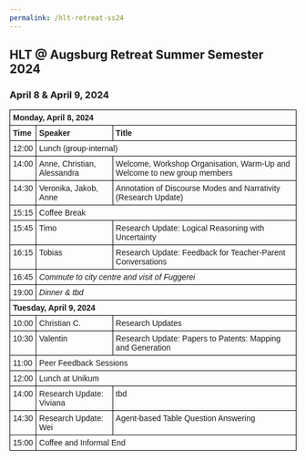 ```yaml
---
permalink: /hlt-retreat-ss24
---
```


<style type="text/css">
.tg  {border-collapse:collapse;border-spacing:0;}
.tg td{border-color:black;border-style:solid;border-width:1px;font-family:Arial, sans-serif;font-size:14px;
  overflow:hidden;padding:5px 5px;word-break:normal;}
.tg th{border-color:black;border-style:solid;border-width:1px;font-family:Arial, sans-serif;font-size:14px;
  font-weight:normal;padding:5px 5px;word-break:normal;}
.tg .tg-0lax{text-align:left;vertical-align:top}
.center {
  margin-left: auto;
  margin-right: auto;
}
</style>


<div class="container">
    <div class="row">
        <div class="col-lg-12 text-center">
            <h2>HLT @ Augsburg Retreat Summer Semester 2024</h2>
            <h3>April 8 & April 9, 2024</h3>
        </div>
    </div>

<div class = "row">


<table class="tg center">
<tr>
<td class="tg-0lax" colspan="3"><b>Monday, April 8, 2024</b></td>
</tr>
  <tr>
    <td class="tg-0lax"><b>Time</b></td>
    <td class="tg-0lax"><b>Speaker</b></td>
    <td class="tg-0lax"><b>Title</b></td>
  </tr>
  <tr>
    <td class="tg-0lax">12:00</td>
    <td class="tg-0lax" colspan="2">Lunch (group-internal)</td>
  </tr>
  <tr>
    <td class="tg-0lax">14:00</td>
    <td class="tg-0lax">Anne, Christian, Alessandra</td>
    <td class="tg-0lax">Welcome, Workshop Organisation, Warm-Up and Welcome to new group members</td>
  </tr>
  <tr>
    <td class="tg-0lax">14:30</td>
    <td class="tg-0lax">Veronika, Jakob, Anne</td>
    <td class="tg-0lax">Annotation of Discourse Modes and Narrativity (Research Update)</td>
  </tr>
  <tr>
    <td class="tg-0lax">15:15</td>
    <td class="tg-0lax" colspan="2">Coffee Break</td>
  </tr>
  <tr>
    <td class="tg-0lax">15:45</td>
    <td class="tg-0lax">Timo</td>
    <td class="tg-0lax">Research Update: Logical Reasoning with Uncertainty</td>
  </tr>
    <tr>
    <td class="tg-0lax">16:15</td>
    <td class="tg-0lax">Tobias</td>
    <td class="tg-0lax">Research Update: Feedback for Teacher-Parent Conversations</td>
    </tr>
  <tr>
    <td class="tg-0lax">16:45</td>
    <td class="tg-0lax" colspan="2"><i>Commute to city centre and visit of Fuggerei</i></td>
  </tr>
  <tr>
    <td class="tg-0lax">19:00</td>
    <td class="tg-0lax" colspan="2"><i>Dinner &amp; tbd</i></td>
  </tr>
<tr/>
<tr>
<td class="tg-0lax" colspan="3"><b>Tuesday, April 9, 2024</b></td>
</tr>
<tr>
    <td class="tg-0lax">10:00</td>
    <td class="tg-0lax">Christian C.</td>
    <td class="tg-0lax">Research Updates</td>
    </tr>
   <tr>
    <td class="tg-0lax">10:30</td>
    <td class="tg-0lax">Valentin</td>
    <td class="tg-0lax">Research Update: Papers to Patents: Mapping and Generation</td>
    </tr>
    <tr>
    <td class="tg-0lax">11:00</td>
    <td class="tg-0lax" colspan="2">Peer Feedback Sessions</td>
    </tr>
      <tr>
    <td class="tg-0lax">12:00</td>
    <td class="tg-0lax" colspan="2">Lunch at Unikum</td>
  </tr>
    <tr>
    <td class="tg-0lax">14:00</td>
    <td class="tg-0lax">Research Update: Viviana</td>
    <td class="tg-0lax">tbd</td>
    </tr>
    <tr>
    <td class="tg-0lax">14:30</td>
    <td class="tg-0lax">Research Update: Wei</td>
    <td class="tg-0lax">Agent-based Table Question Answering</td>
  </tr>
    <tr>
    <td class="tg-0lax">15:00</td>
    <td class="tg-0lax" colspan="2">Coffee and Informal End</td>
  </tr>
  </table>
